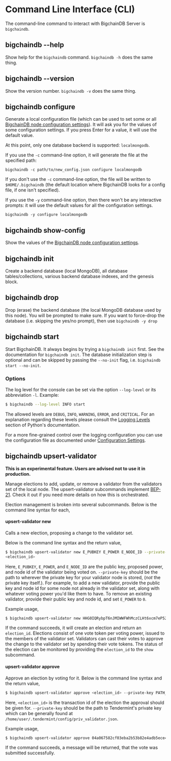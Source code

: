 <!---
Copyright BigchainDB GmbH and BigchainDB contributors
SPDX-License-Identifier: (Apache-2.0 AND CC-BY-4.0)
Code is Apache-2.0 and docs are CC-BY-4.0
--->

# Command Line Interface (CLI)

The command-line command to interact with BigchainDB Server is `bigchaindb`.


## bigchaindb \-\-help

Show help for the `bigchaindb` command. `bigchaindb -h` does the same thing.


## bigchaindb \-\-version

Show the version number. `bigchaindb -v` does the same thing.


## bigchaindb configure

Generate a local configuration file (which can be used to set some or all [BigchainDB node configuration settings](configuration.html)). It will ask you for the values of some configuration settings.
If you press Enter for a value, it will use the default value.

At this point, only one database backend is supported: `localmongodb`.

If you use the `-c` command-line option, it will generate the file at the specified path:
```text
bigchaindb -c path/to/new_config.json configure localmongodb
```

If you don't use the `-c` command-line option, the file will be written to `$HOME/.bigchaindb` (the default location where BigchainDB looks for a config file, if one isn't specified).

If you use the `-y` command-line option, then there won't be any interactive prompts: it will use the default values for all the configuration settings.
```text
bigchaindb -y configure localmongodb
```


## bigchaindb show-config

Show the values of the [BigchainDB node configuration settings](configuration.html).


## bigchaindb init

Create a backend database (local MongoDB), all database tables/collections,
various backend database indexes, and the genesis block.


## bigchaindb drop

Drop (erase) the backend database (the local MongoDB database used by this node).
You will be prompted to make sure.
If you want to force-drop the database (i.e. skipping the yes/no prompt), then use `bigchaindb -y drop`


## bigchaindb start

Start BigchainDB. It always begins by trying a `bigchaindb init` first. See the documentation for `bigchaindb init`.
The database initialization step is optional and can be skipped by passing the `--no-init` flag, i.e. `bigchaindb start --no-init`.

### Options

The log level for the console can be set via the option `--log-level` or its
abbreviation `-l`. Example:

```bash
$ bigchaindb --log-level INFO start
```

The allowed levels are `DEBUG`, `INFO`, `WARNING`, `ERROR`, and `CRITICAL`.
For an explanation regarding these levels please consult the
[Logging Levels](https://docs.python.org/3.6/library/logging.html#levels)
section of Python's documentation.

For a more fine-grained control over the logging configuration you can use the
configuration file as documented under
[Configuration Settings](configuration.html).


## bigchaindb upsert-validator

**This is an experimental feature. Users are advised not to use it in production.**


Manage elections to add, update, or remove a validator from the validators set of the local node. The upsert-validator subcommands implement [BEP-21](https://github.com/bigchaindb/BEPs/tree/master/21). Check it out if you need more details on how this is orchestrated.

Election management is broken into several subcommands. Below is the command line syntax for each,

#### upsert-validator new

Calls a new election, proposing a change to the validator set.

Below is the command line syntax and the return value,

```bash
$ bigchaindb upsert-validator new E_PUBKEY E_POWER E_NODE_ID --private-key PATH_TO_YOUR_PRIVATE_KEY
<election_id>
```

Here, `E_PUBKEY`, `E_POWER`, and `E_NODE_ID` are the public key, proposed power, and node id of the validator being voted on. `--private-key` should be the path to wherever the private key for your validator node is stored, (*not* the private key itself.). For example, to add a new validator, provide the public key and node id for some node not already in the validator set, along with whatever voting power you'd like them to have. To remove an existing validator, provide their public key and node id, and set `E_POWER` to `0`.

Example usage,

```bash
$ bigchaindb upsert-validator new HHG0IQRybpT6nJMIWWFWhMczCLHt6xcm7eP52GnGuPY= 1 fb7140f03a4ffad899fabbbf655b97e0321add66 --private-key /home/user/.tendermint/config/priv_validator.json
```

If the command succeeds, it will create an election and return an `election_id`. Elections consist of one vote token per voting power, issued to the members of the validator set. Validators can cast their votes to approve the change to the validator set by spending their vote tokens. The status of the election can be monitored by providing the `election_id` to the `show` subcommand.

#### upsert-validator approve
 Approve an election by voting for it.
 Below is the command line syntax and the return value,
 ```bash
$ bigchaindb upsert-validator approve <election_id> --private-key PATH_TO_YOUR_PRIVATE_KEY
```
 Here, `<election_id>` is the transaction id of the election the approval should be given for. `--private-key` should be the path to Tendermint's private key which can be generally found at `/home/user/.tendermint/config/priv_validator.json`.

 Example usage,
 ```bash
$ bigchaindb upsert-validator approve 04a067582cf03eba2b53b82e4adb5ece424474cbd4f7183780855a93ac5e3caa --private-key /home/user/.tendermint/config/priv_validator.json
```
 If the command succeeds, a message will be returned, that the vote was submitted successfully.
